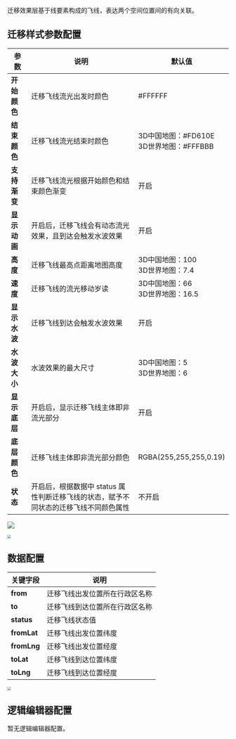 迁移效果层基于线要素构成的飞线，表达两个空间位置间的有向关联。

## 迁移样式参数配置
| 参数 | 说明 | 默认值 |
| --- | --- | --- |
| **开始颜色** | 迁移飞线流光出发时颜色 | #FFFFFF |
| **结束颜色** | 迁移飞线流光结束时颜色 | 3D中国地图：#FD610E <br /> 3D世界地图：#FFFBBB |
| **支持渐变** | 迁移飞线流光根据开始颜色和结束颜色渐变 | 开启 |
| **显示动画** | 开启后，迁移飞线会有动态流光效果，且到达会触发水波效果 | 开启 |
| **高度** | 迁移飞线最高点距离地图高度 | 3D中国地图：100 <br /> 3D世界地图：7.4 |
| **速度** | 迁移飞线的流光移动岁读 | 3D中国地图：66 <br /> 3D世界地图：16.5 |
| **显示水波** | 迁移飞线到达会触发水波效果 | 开启 |
| **水波大小** | 水波效果的最大尺寸 | 3D中国地图：5 <br /> 3D世界地图：6 |
| **显示底层** | 开启后，显示迁移飞线主体即非流光部分 | 开启 |
| **底层颜色** | 迁移飞线主体即非流光部分颜色 | RGBA(255,255,255,0.19) |
| **状态** | 开启后，根据数据中 status 属性判断迁移飞线的状态，赋予不同状态的迁移飞线不同颜色属性 | 不开启 |

![](https://qcloudimg.tencent-cloud.cn/raw/5c11861edcccb05b6a6f235bb4d216da.png)

<img src="https://qcloudimg.tencent-cloud.cn/raw/41b2d86448b51f547483eefcf3ee207e.png"  style="zoom:50%;">

## 数据配置
| 关键字段 | 说明 |
| --- | --- |
| **from** | 迁移飞线出发位置所在行政区名称 |
| **to** | 迁移飞线到达位置所在行政区名称 |
| **status** | 迁移飞线状态值 |
| **fromLat** | 迁移飞线出发位置纬度 |
| **fromLng** | 迁移飞线出发位置经度 |
| **toLat** | 迁移飞线到达位置纬度 |
| **toLng** | 迁移飞线到达位置经度 |

<img src="https://qcloudimg.tencent-cloud.cn/raw/d3c708a29acca2d576afe0c26118f163.png"  style="zoom:50%;">

## 逻辑编辑器配置
暂无逻辑编辑器配置。
